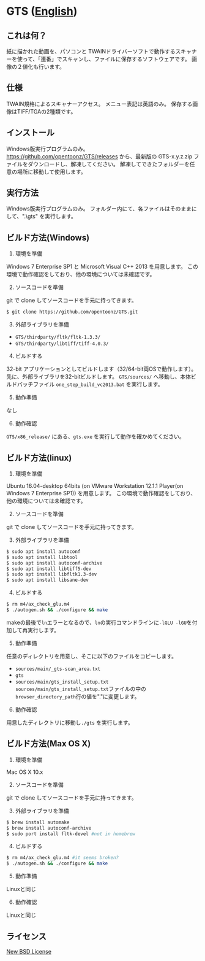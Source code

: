 ﻿# GTS  ([English](./README_en.md))

## これは何？

紙に描かれた動画を、パソコンと TWAINドライバーソフトで動作するスキャナーを使って、「連番」でスキャンし、ファイルに保存するソフトウェアです。
画像の２値化も行います。

## 仕様

TWAIN規格によるスキャナーアクセス。
メニュー表記は英語のみ。
保存する画像はTIFF/TGAの2種類です。

## インストール

Windows版実行プログラムのみ。
https://github.com/opentoonz/GTS/releases から、最新版の GTS-x.y.z.zip ファイルをダウンロードし、解凍してください。
解凍してできたフォルダーを任意の場所に移動して使用します。

## 実行方法

Windows版実行プログラムのみ。
フォルダー内にて、各ファイルはそのままにして、".\gts" を実行します。

## ビルド方法(Windows)

1. 環境を準備

 Windows 7 Enterprise SP1 と Microsoft Visual C++ 2013 を用意します。
 この環境で動作確認をしており、他の環境については未確認です。

2. ソースコードを準備

 git で clone してソースコードを手元に持ってきます。
 
 ```sh
 $ git clone https://github.com/opentoonz/GTS.git
 ```

3. 外部ライブラリを準備

 - `GTS/thirdparty/fltk/fltk-1.3.3/`
 - `GTS/thirdparty/libtiff/tiff-4.0.3/`

4. ビルドする

 32-bit アプリケーションとしてビルドします（32/64-bit両OSで動作します）。
 先に、外部ライブラリを32-bitビルドします。
 `GTS/sources/` へ移動し、本体ビルドバッチファイル `one_step_build_vc2013.bat` を実行します。

5. 動作準備

 なし

6. 動作確認

 `GTS/x86_release/` にある、`gts.exe` を実行して動作を確かめてください。

## ビルド方法(linux)

1. 環境を準備

 Ubuntu 16.04-desktop 64bits (on VMware Workstation 12.1.1 Player(on Windows 7 Enterprise SP1)) を用意します。
 この環境で動作確認をしており、他の環境については未確認です。

2. ソースコードを準備

 git で clone してソースコードを手元に持ってきます。

3. 外部ライブラリを準備

 ```sh
 $ sudo apt install autoconf
 $ sudo apt install libtool
 $ sudo apt install autoconf-archive
 $ sudo apt install libtiff5-dev
 $ sudo apt install libfltk1.3-dev
 $ sudo apt install libsane-dev
 ```

4. ビルドする

 ```sh
 $ rm m4/ax_check_glu.m4
 $ ./autogen.sh && ./configure && make
 ```
 makeの最後で`ln`エラーとなるので、`ln`の実行コマンドラインに`-lGLU -lGU`を付加して再実行します。

5. 動作準備

 任意のディレクトリを用意し、そこに以下のファイルをコピーします。
 - `sources/main/_gts-scan_area.txt`
 - `gts`
 - `sources/main/gts_install_setup.txt`
 `sources/main/gts_install_setup.txt`ファイルの中の`browser_directory_path`行の値を"."に変更します。

6. 動作確認

 用意したディレクトリに移動し`./gts` を実行します。

## ビルド方法(Max OS X)

1. 環境を準備

 Mac OS X 10.x

2. ソースコードを準備

 git で clone してソースコードを手元に持ってきます。

3. 外部ライブラリを準備

 ```sh
 $ brew install automake
 $ brew install autoconf-archive
 $ sudo port install fltk-devel #not in homebrew
 ```

4. ビルドする

 ```sh
 $ rm m4/ax_check_glu.m4 #it seems broken?
 $ ./autogen.sh && ./configure && make
 ```

5. 動作準備

 Linuxと同じ

6. 動作確認

 Linuxと同じ

## ライセンス

[New BSD License](https://github.com/opentoonz/GTS/blob/master/LICENSE.txt)
